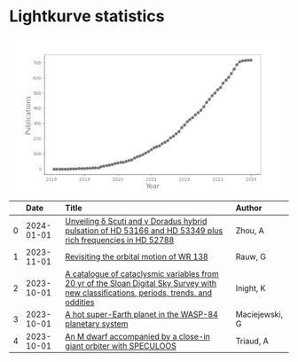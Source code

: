 
<h1>Lightkurve statistics</h1>

![publications](out/lightkurve-publications.png)  

|    | Date       | Title                                                                                                                                                                                                     | Author         |
|---:|:-----------|:----------------------------------------------------------------------------------------------------------------------------------------------------------------------------------------------------------|:---------------|
|  0 | 2024-01-01 | [Unveiling δ Scuti and γ Doradus hybrid pulsation of HD 53166 and HD 53349 plus rich frequencies in HD 52788](https://ui.adsabs.harvard.edu/abs/2024NewA..10502081Z/abstract)                             | Zhou, A        |
|  1 | 2023-11-01 | [Revisiting the orbital motion of WR 138](https://ui.adsabs.harvard.edu/abs/2023NewA..10402062R/abstract)                                                                                                 | Rauw, G        |
|  2 | 2023-10-01 | [A catalogue of cataclysmic variables from 20 yr of the Sloan Digital Sky Survey with new classifications, periods, trends, and oddities](https://ui.adsabs.harvard.edu/abs/2023MNRAS.524.4867I/abstract) | Inight, K      |
|  3 | 2023-10-01 | [A hot super-Earth planet in the WASP-84 planetary system](https://ui.adsabs.harvard.edu/abs/2023MNRAS.525L..43M/abstract)                                                                                | Maciejewski, G |
|  4 | 2023-10-01 | [An M dwarf accompanied by a close-in giant orbiter with SPECULOOS](https://ui.adsabs.harvard.edu/abs/2023MNRAS.525L..98T/abstract)                                                                       | Triaud, A      |
    